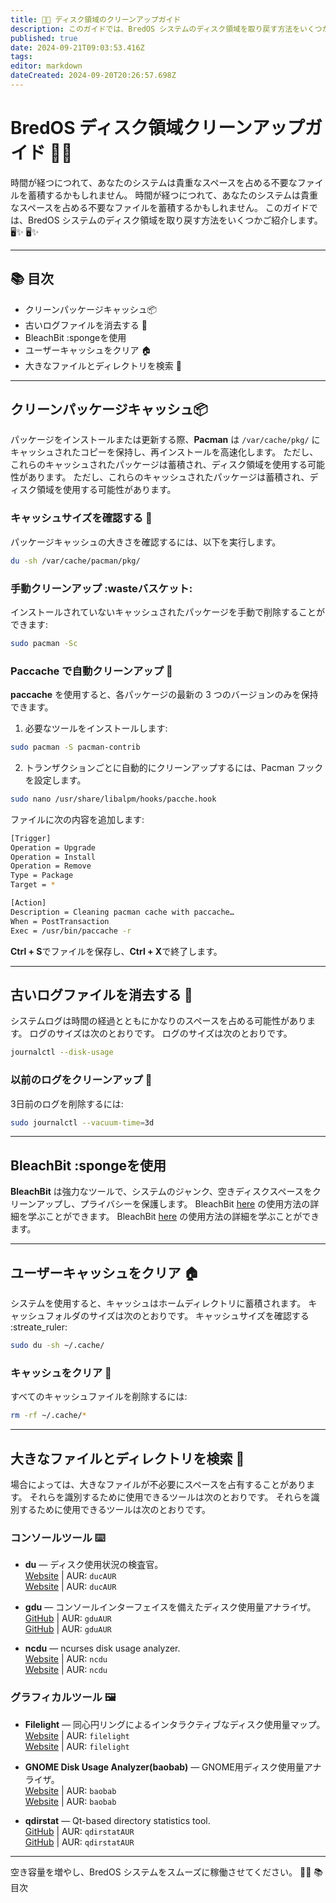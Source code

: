 ```yaml
---
title: 🧹💾 ディスク領域のクリーンアップガイド
description: このガイドでは、BredOS システムのディスク領域を取り戻す方法をいくつかご紹介します。 🖥️✨ 🖥️✨
published: true
date: 2024-09-21T09:03:53.416Z
tags:
editor: markdown
dateCreated: 2024-09-20T20:26:57.698Z
---
```


# BredOS ディスク領域クリーンアップガイド 🧹💾

時間が経つにつれて、あなたのシステムは貴重なスペースを占める不要なファイルを蓄積するかもしれません。 時間が経つにつれて、あなたのシステムは貴重なスペースを占める不要なファイルを蓄積するかもしれません。 このガイドでは、BredOS システムのディスク領域を取り戻す方法をいくつかご紹介します。 🖥️✨ 🖥️✨

---

## 📚 目次

- クリーンパッケージキャッシュ📦
- 古いログファイルを消去する 📝
- BleachBit :spongeを使用
- ユーザーキャッシュをクリア 🏠
- 大きなファイルとディレクトリを検索 📂

---

## クリーンパッケージキャッシュ📦

パッケージをインストールまたは更新する際、**Pacman** は `/var/cache/pkg/` にキャッシュされたコピーを保持し、再インストールを高速化します。 ただし、これらのキャッシュされたパッケージは蓄積され、ディスク領域を使用する可能性があります。 ただし、これらのキャッシュされたパッケージは蓄積され、ディスク領域を使用する可能性があります。

### キャッシュサイズを確認する 📏

パッケージキャッシュの大きさを確認するには、以下を実行します。

```bash
du -sh /var/cache/pacman/pkg/
```

### 手動クリーンアップ :wasteバスケット:

インストールされていないキャッシュされたパッケージを手動で削除することができます:

```bash
sudo pacman -Sc
```

### Paccache で自動クリーンアップ 🔄

**paccache** を使用すると、各パッケージの最新の 3 つのバージョンのみを保持できます。

1. 必要なツールをインストールします:
  ```bash
  sudo pacman -S pacman-contrib
  ```
2. トランザクションごとに自動的にクリーンアップするには、Pacman フックを設定します。
  ```bash
  sudo nano /usr/share/libalpm/hooks/pacche.hook
  ```
  ファイルに次の内容を追加します:
  ```bash
  [Trigger]
  Operation = Upgrade
  Operation = Install
  Operation = Remove
  Type = Package
  Target = *

  [Action]
  Description = Cleaning pacman cache with paccache…
  When = PostTransaction
  Exec = /usr/bin/paccache -r
  ```
  **Ctrl + S**でファイルを保存し、**Ctrl + X**で終了します。

---

## 古いログファイルを消去する 📝

システムログは時間の経過とともにかなりのスペースを占める可能性があります。 ログのサイズは次のとおりです。 ログのサイズは次のとおりです。

```bash
journalctl --disk-usage
```

### 以前のログをクリーンアップ 🧼

3日前のログを削除するには:

```bash
sudo journalctl --vacuum-time=3d
```

---

## BleachBit :spongeを使用

**BleachBit** は強力なツールで、システムのジャンク、空きディスクスペースをクリーンアップし、プライバシーを保護します。 BleachBit [here](https://www.bleachbit.org/) の使用方法の詳細を学ぶことができます。 BleachBit [here](https://www.bleachbit.org/) の使用方法の詳細を学ぶことができます。

---

## ユーザーキャッシュをクリア 🏠

システムを使用すると、キャッシュはホームディレクトリに蓄積されます。 キャッシュフォルダのサイズは次のとおりです。 キャッシュサイズを確認する :streate_ruler:

```bash
sudo du -sh ~/.cache/
```

### キャッシュをクリア 🧹

すべてのキャッシュファイルを削除するには:

```bash
rm -rf ~/.cache/*
```

---

## 大きなファイルとディレクトリを検索 📂

場合によっては、大きなファイルが不必要にスペースを占有することがあります。 それらを識別するために使用できるツールは次のとおりです。 それらを識別するために使用できるツールは次のとおりです。

### コンソールツール ⌨️

- **du** — ディスク使用状況の検査官。\
  [Website](https://duc.zevv.nl) | AUR: `ducAUR`\
  [Website](https://duc.zevv.nl) | AUR: `ducAUR`

- **gdu** — コンソールインターフェイスを備えたディスク使用量アナライザ。\
  [GitHub](https://github.com/dundee/gdu) | AUR: `gduAUR`\
  [GitHub](https://github.com/dundee/gdu) | AUR: `gduAUR`

- **ncdu** — ncurses disk usage analyzer.\
  [Website](https://dev.yorhel.nl/ncdu) | AUR: `ncdu`\
  [Website](https://dev.yorhel.nl/ncdu) | AUR: `ncdu`

### グラフィカルツール 🖼️

- **Filelight** — 同心円リングによるインタラクティブなディスク使用量マップ。\
  [Website](https://apps.kde.org/filelight) | AUR: `filelight`\
  [Website](https://apps.kde.org/filelight) | AUR: `filelight`

- **GNOME Disk Usage Analyzer(baobab)** — GNOME用ディスク使用量アナライザ。\
  [Website](https://wiki.gnome.org/Apps/DiskUsageAnalyzer) | AUR: `baobab`\
  [Website](https://wiki.gnome.org/Apps/DiskUsageAnalyzer) | AUR: `baobab`

- **qdirstat** — Qt-based directory statistics tool.\
  [GitHub](https://github.com/shundhammer/qdirstat) | AUR: `qdirstatAUR`\
  [GitHub](https://github.com/shundhammer/qdirstat) | AUR: `qdirstatAUR`

---

空き容量を増やし、BredOS システムをスムーズに稼働させてください。 💪✨ 📚 目次
